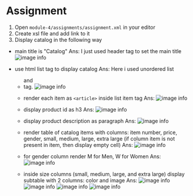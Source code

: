 # Assignment

1. Open `module-4/assignments/assignment.xml` in your editor
2. Create xsl file and add link to it
3. Display catalog in the following way

- main title is "Catalog"
Ans: I just used header tag to set the main title
![image info](../assets/s1.png)

- use html list tag to display catalog
Ans: Here i used unordered list <ul> and <li> tag.
![image info](../assets/s2.png)

- render each item as `<article>` inside list item tag
Ans: ![image info](../assets/s3.png)

- display product id as h3
Ans: ![image info](../assets/s4.png)

- display product description as paragraph
Ans: ![image info](../assets/s5.png)

- render table of catalog items with columns: item number, price, gender, small, medium, large, extra large (if column item is not present in item, then display empty cell)
Ans: ![image info](../assets/s6.png)

- for gender column render M for Men, W for Women
Ans: ![image info](../assets/s7.png)

- inside size columns (small, medium, large, and extra large) display subtable with 2 columns: color and image
Ans: ![image info](../assets/small.png)
     ![image info](../assets/medium.png)
     ![image info](../assets/large.png)
     ![image info](../assets/extralarge.png)